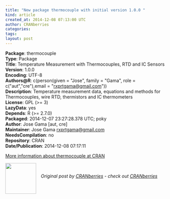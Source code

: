 ```yaml
---
title: "New package thermocouple with initial version 1.0.0 "
kind: article
created_at: 2014-12-08 07:13:00 UTC
author: CRANberries
categories: 
tags: 
layout: post
---
```

<strong>Package</strong>: thermocouple<br>
<strong>Type</strong>: Package<br>
<strong>Title</strong>: Temperature Measurement with Thermocouples, RTD and IC Sensors<br>
<strong>Version</strong>: 1.0.0<br>
<strong>Encoding</strong>: UTF-8<br>
<strong>Authors@R</strong>: c(person(given = "Jose", family = "Gama", role = c("aut","cre"),email = "rxprtgama@gmail.com"))<br>
<strong>Description</strong>: Temperature measurement data, equations and methods for Thermocouples,
wire RTD, thermistors and IC thermometers<br>
<strong>License</strong>: GPL (>= 3)<br>
<strong>LazyData</strong>: yes<br>
<strong>Depends</strong>: R (>= 2.7.0)<br>
<strong>Packaged</strong>: 2014-12-07 23:27:28.378 UTC; poky<br>
<strong>Author</strong>: Jose Gama [aut, cre]<br>
<strong>Maintainer</strong>: Jose Gama <rxprtgama@gmail.com><br>
<strong>NeedsCompilation</strong>: no<br>
<strong>Repository</strong>: CRAN<br>
<strong>Date/Publication</strong>: 2014-12-08 07:17:11<br>

<p>
<a href="http://cran.r-project.org/web/packages/thermocouple/index.html">More information about thermocouple at CRAN</a><div class="author">
  <img src="" style="width: 96px; height: 96;">
  <span style="position: absolute; padding: 32px 15px;">
    <i>Original post by <a href="http://twitter.com/">CRANberries</a> - check out <a href="http://dirk.eddelbuettel.com/cranberries">CRANberries   </a></i>
  </span>
</div>

